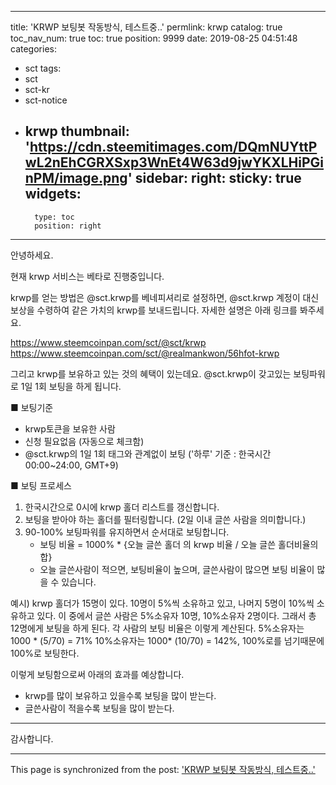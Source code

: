 
---
title: 'KRWP 보팅봇 작동방식, 테스트중..'
permlink: krwp
catalog: true
toc_nav_num: true
toc: true
position: 9999
date: 2019-08-25 04:51:48
categories:
- sct
tags:
- sct
- sct-kr
- sct-notice
- krwp
thumbnail: 'https://cdn.steemitimages.com/DQmNUYttPwL2nEhCGRXSxp3WnEt4W63d9jwYKXLHiPGinPM/image.png'
sidebar:
    right:
        sticky: true
widgets:
    -
        type: toc
        position: right
---


안녕하세요.

현재 krwp 서비스는 베타로 진행중입니다.

krwp를 얻는 방법은 @sct.krwp를 베네피셔리로 설정하면, @sct.krwp 계정이 대신 보상을 수령하여 같은 가치의 krwp를 보내드립니다. 자세한 설명은 아래 링크를 봐주세요.

https://www.steemcoinpan.com/sct/@sct/krwp
https://www.steemcoinpan.com/sct/@realmankwon/56hfot-krwp

그리고 krwp를 보유하고 있는 것의 혜택이 있는데요.
@sct.krwp이 갖고있는 보팅파워로 1일 1회 보팅을 하게 됩니다.

■ 보팅기준
* krwp토큰을 보유한 사람
* 신청 필요없음 (자동으로 체크함)
* @sct.krwp의 1일 1회 태그와 관계없이 보팅 ('하루' 기준 : 한국시간 00:00~24:00, GMT+9)

■ 보팅 프로세스
1. 한국시간으로 0시에 krwp 홀더 리스트를 갱신합니다.
2. 보팅을 받아야 하는 홀더를 필터링합니다. (2일 이내 글쓴 사람을 의미합니다.)
3. 90-100% 보팅파워를 유지하면서 순서대로 보팅합니다.
    * 보팅 비율 = 1000% * {오늘 글쓴 홀더 의 krwp 비율  / 오늘 글쓴 홀더비율의 합} 
    * 오늘 글쓴사람이 적으면, 보팅비율이 높으며, 글쓴사람이 많으면 보팅 비율이 많을 수 있습니다.

예시)
krwp 홀더가 15명이 있다. 10명이 5%씩 소유하고 있고, 나머지 5명이 10%씩 소유하고 있다.
이 중에서 글쓴 사람은 5%소유자 10명, 10%소유자 2명이다. 그래서 총 12명에게 보팅을 하게 된다.
각 사람의 보팅 비율은 이렇게 계산된다. 
5%소유자는 1000 * (5/70) = 71%
10%소유자는 1000* (10/70) = 142%, 100%로를 넘기때문에 100%로 보팅한다.

이렇게 보팅함으로써 아래의 효과를 예상합니다.
* krwp를 많이 보유하고 있을수록 보팅을 많이 받는다.
* 글쓴사람이 적을수록 보팅을 많이 받는다.

----

감사합니다.

- - -

This page is synchronized from the post: ['KRWP 보팅봇 작동방식, 테스트중..'](https://steemit.com/@jacobyu/krwp)
